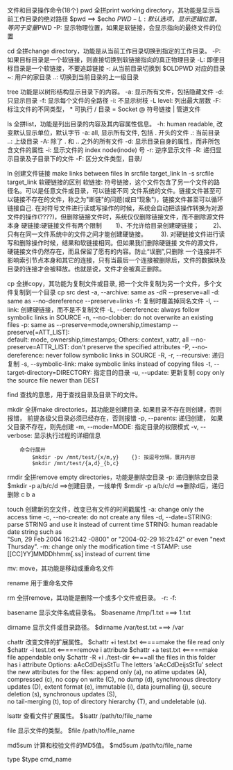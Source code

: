 文件和目录操作命令(18个)
pwd 全拼print working directory，其功能是显示当前工作目录的绝对路径
    $pwd   ==> $echo $PWD
    -L: 默认选项，显示逻辑位置，等同于变量$PWD
    -P: 显示物理位置，如果是软链接，会显示指向的最终文件的位置


cd  全拼change directory，功能是从当前工作目录切换到指定的工作目录。
    -P: 如果目标目录是一个软链接，则直接切换到软链接指向的真正物理目录
    -L: 即便目标目录是一个软链接，不要追踪链接
    -: 从当前目录切换到 $OLDPWD 对应的目录
    ~: 用户的家目录
    ..: 切换到当前目录的上一级目录

tree        功能是以树形结构显示目录下的内容。
    -a: 显示所有文件，包括隐藏文件
    -d: 只显示目录
    -f: 显示每个文件的全路径
    -i: 不显示树枝
    -L level: 列出最大层数
    -F: 标注文件的不同类型， * 可执行 / 目录  = Socket  @ 符号链接  | 管道文件




ls  全拼list，功能是列出目录的内容及其内容属性信息。
    -h: human readable, 改变默认显示单位，默认字节
    -a: all, 显示所有文件, 包括 . 开头的文件
        .: 当前目录
        ..: 上级目录
    -A: 除了 . 和 .. 之外的所有文件
    -d: 显示目录自身的属性，而非所包含文件的属性
    -i: 显示文件的 index node(inode) 号
    -r: 逆序显示文件
    -R: 递归显示目录及子目录下的文件
    -F: 区分文件类型，目录/


ln  创建文件链接  make links between files
    ln srcfile target_link
    ln -s srcfile target_link
    软硬链接的区别
        软链接: 符号链接，这个文件包含了另一个文件的路径名。可以是任意文件或目录，可以链接不同
              文件系统的文件。链接文件甚至可以链接不存在的文件，称之为"断链"的问题(或曰“现象")，链接文件甚至可以循环链接自己. 在对符号文件进行读或写操作的时候，系统会自动把该操作转换为对源文件的操作(????)，但删除链接文件时，系统仅仅删除链接文件，而不删除源文件本身
        硬链接:硬链接文件有两个限制
            　　1)、不允许给目录创建硬链接；
            　　2)、只有在同一文件系统中的文件之间才能创建硬链接。
            　　3). 对硬链接文件进行读写和删除操作时候，结果和软链接相同。但如果我们删除硬链接
                    文件的源文件，硬链接文件仍然存在，而且保留了愿有的内容。防止“误删”,只删除
                    一个连接并不影响索引节点本身和其它的连接，只有当最后一个连接被删除后，文件的数据块及目录的连接才会被释放。也就是说，文件才会被真正删除。

cp  全拼copy，其功能为复制文件或目录, 把一个文件复制为另一个文件，多个文件复制到一个目录
    cp src dest
        -a, --archive: same as -dR --preserve=all
        -d: same as --no-dereference    --preserve=links
        -f: 复制时覆盖掉同名文件
        -l, --link: 创建硬链接，而不是不复制文件
        -L, --dereference: always follow symbolic links in SOURCE
        -n, --no-clobber: do not overwrite an existing files
        -p: same as --preserve=mode,ownership,timestamp
        --preserve[=ATT_LIST]:  
                default: mode, ownership,timestamps;
                Others:  context, xattr, all
        --no-preserve=ATTR_LIST: don't preserve the specified attributes
        -P, --no-dereference: never follow symbolic links in SOURCE
        -R, -r, --recursive: 递归复制
        -s, --symbolic-link: make symbolic links instead of copying files
        -t, --target-directory=DIRECTORY: 指定目的目录
        -u, --update: 更新复制 copy only the source file newer than DEST




find    查找的意思，用于查找目录及目录下的文件。

mkdir   全拼make directories，其功能是创建目录. 如果目录不存在则创建，否则报错，
        前提各级父目录必须已经存在，否则报错
        -p, --parents: 递归创建， 如果父目录不存在，则先创建
        -m, --mode=MODE: 指定目录的权限模式
        -v, --verbose: 显示执行过程的详细信息

        命令行展开
            $mkdir -pv /mnt/test/{x/m,y}    {}: 按逗号分隔，展开内容
            $mkdir /mnt/test/{a,d}_{b,c}

rmdir   全拼remove empty directories，功能是删除空目录
        -p: 递归删除空目录
        $mkdir -p a/b/c/d   ==>创建目录，一线单传
        $rmdir -p a/b/c/d   ==>删除d后，递归删除 c b a

touch       创建新的空文件，改变已有文件的时间戳属性
        -a: change only the access time
        -c, --no-create: do not create any files
        -d, --date=STRING: parse STRING and use it instead of current time
                STRING:  human  readable  date  string such  as  
                    "Sun, 29 Feb 2004 16:21:42 -0800" or "2004-02-29 16:21:42"
                    or even "next Thursday".
        -m: change only the modification time
        -t STAMP: use [[CC]YY]MMDDhhmm[.ss] instead of current time

mv:  move，其功能是移动或重命名文件

rename  用于重命名文件

rm  全拼remove，其功能是删除一个或多个文件或目录。
    -r:
    -f:

basename    显示文件名或目录名。
    $basename /tmp/1.txt ===> 1.txt

dirname     显示文件或目录路径。
    $dirname /var/test.txt ===> /var

chattr      改变文件的扩展属性。
    $chattr +i test.txt   <=====make the file read only
    $chattr -i test.txt   <=====remove i attribute
    $chattr +a test.txt   <=====make file appendable only
    $chattr -R +i  ./test-dir  <====all the files in this folder has i attribute
    Options: aAcCdDeijsStTu
    The  letters  'aAcCdDeijsStTu' select the new attributes for the files: append
    only (a), no atime updates (A), compressed (c), no copy on write (C),
    no dump (d), synchronous directory updates (D), extent format (e), immutable (i),
    data journalling (j), secure deletion  (s),  synchronous updates  (S),  
    no tail-merging (t), top of directory hierarchy (T), and undeletable (u).

lsattr      查看文件扩展属性。
    $lsattr /path/to/file_name

file        显示文件的类型。
    $file /path/to/file_name

md5sum      计算和校验文件的MD5值。
    $md5sum /path/to/file_name

type
    $type cmd_name 
